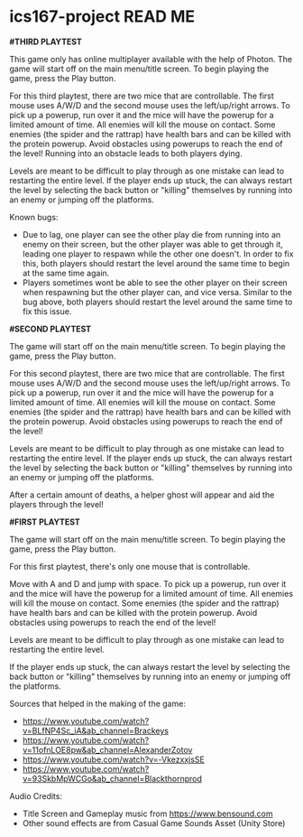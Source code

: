 # ics167-project READ ME 

**#THIRD PLAYTEST**

This game only has online multiplayer available with the help of Photon.
The game will start off on the main menu/title screen. 
To begin playing the game, press the Play button.

For this third playtest, there are two mice that are controllable.
The first mouse uses A/W/D and the second mouse uses the left/up/right arrows.
To pick up a powerup, run over it and the mice will have the powerup for a limited amount of time.
All enemies will kill the mouse on contact. Some enemies (the spider and the rattrap) have health bars and can be killed with the protein powerup.
Avoid obstacles using powerups to reach the end of the level! Running into an obstacle leads to both players dying.

Levels are meant to be difficult to play through as one mistake can lead to restarting the entire level.
If the player ends up stuck, the can always restart the level by selecting the back button or "killing" themselves by running into an enemy or jumping off the platforms.

Known bugs:
- Due to lag, one player can see the other play die from running into an enemy on their screen, but the other player was able to get through it, leading one player to respawn while the other one doesn't. In order to fix this, both players should restart the level around the same time to begin at the same time again.
- Players sometimes wont be able to see the other player on their screen when respawning but the other player can, and vice versa. Similar to the bug above, both players should restart the level around the same time to fix this issue.

**#SECOND PLAYTEST**

The game will start off on the main menu/title screen. 
To begin playing the game, press the Play button.

For this second playtest, there are two mice that are controllable.
The first mouse uses A/W/D and the second mouse uses the left/up/right arrows.
To pick up a powerup, run over it and the mice will have the powerup for a limited amount of time.
All enemies will kill the mouse on contact. Some enemies (the spider and the rattrap) have health bars and can be killed with the protein powerup.
Avoid obstacles using powerups to reach the end of the level!

Levels are meant to be difficult to play through as one mistake can lead to restarting the entire level.
If the player ends up stuck, the can always restart the level by selecting the back button or "killing" themselves by running into an enemy or jumping off the platforms.

After a certain amount of deaths, a helper ghost will appear and aid the players through the level!


**#FIRST PLAYTEST**

The game will start off on the main menu/title screen. 
To begin playing the game, press the Play button.

For this first playtest, there's only one mouse that is controllable.

Move with A and D and jump with space.
To pick up a powerup, run over it and the mice will have the powerup for a limited amount of time.
All enemies will kill the mouse on contact. Some enemies (the spider and the rattrap) have health bars and can be killed with the protein powerup.
Avoid obstacles using powerups to reach the end of the level!

Levels are meant to be difficult to play through as one mistake can lead to restarting the entire level.

If the player ends up stuck, the can always restart the level by selecting the back button or "killing" themselves by running into an enemy or jumping off the platforms.



Sources that helped in the making of the game:
- https://www.youtube.com/watch?v=BLfNP4Sc_iA&ab_channel=Brackeys
- https://www.youtube.com/watch?v=11ofnLOE8pw&ab_channel=AlexanderZotov
- https://www.youtube.com/watch?v=-VkezxxjsSE
- https://www.youtube.com/watch?v=93SkbMpWCGo&ab_channel=Blackthornprod

Audio Credits:
- Title Screen and Gameplay music from https://www.bensound.com
- Other sound effects are from Casual Game Sounds Asset (Unity Store)
